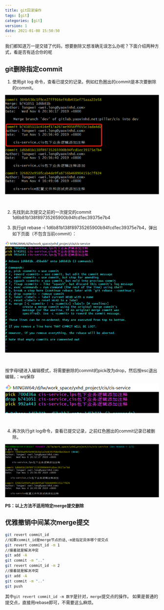 ```yaml
---
title: git回滚操作
tags: [git]
categories: [git]
version: 1
date: 2021-01-08 15:50:50
---
```


我们都知道万一提交错了代码，想要删除又想准确无误怎么办呢？下面介绍两种方式，看是否有适合你的呢

<!-- more -->

## git删除指定commit

1.  使用git log 命令，查看已提交的记录。例如红色圈出的commit是本次要删除的commit。

![](/images/git回滚操作-01.png)

<br>

2.  先找到此次提交之前的一次提交的commit 1d6b81b138f89735265900b94fcd1ec39375e7b4

3.  执行git rebase -i 1d6b81b138f89735265900b94fcd1ec39375e7b4，弹出如下页面（不包含当前commit）：

![](/images/git回滚操作-02.png)

<br>

按字母I键进入编辑模式，将需要删除的commit的pick改为drop，然后按esc退出编辑，：wq保存

![](/images/git回滚操作-03.png)

<br>

4.  再次执行git log命令，查看已提交记录，之前红色圈出的commit记录已被删除。

![](/images/git回滚操作-04.png)

**PS：以上方法不适用特定merge提交删除**

## 优雅撤销中间某次merge提交

``` BASH
git revert commit_id
//如果commit_id是merge节点的话,-m是指定具体哪个提交点
git revert commit_id -m 1
//接着就是解决冲突
git add -A
git commit -m ".."
git revert commit_id -m 2
//接着就是解决冲突
git add -A
git commit -m ".."
git push
```

其中`git revert commit_id -m 数字`是针对，`merge`提交点的操作。
如果是普通的提交点，直接用rebase即可，不需要这么麻烦。
